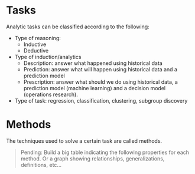 # Tasks
Analytic tasks can be classified according to the following:
- Type of reasoning: 
  - Inductive
  - Deductive
- Type of induction/analytics
  - Description: answer what happened using historical data
  - Prediction: answer what will happen using historical data and a prediction model
  - Prescription: answer what should we do using historical data, a prediction model (machine learning) and a decision model (operations research).
- Type of task: regression, classification, clustering, subgroup discovery

# Methods
The techniques used to solve a certain task are called methods.

> Pending: Build a big table indicating the following properties for each method. Or a graph showing relationships, generalizations, definitions, etc...
